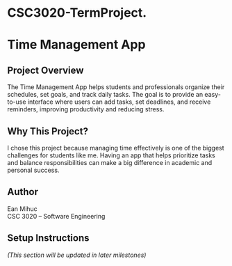 # CSC3020-TermProject.
# Time Management App

## Project Overview
The Time Management App helps students and professionals organize their schedules, set goals, and track daily tasks. The goal is to provide an easy-to-use interface where users can add tasks, set deadlines, and receive reminders, improving productivity and reducing stress.

## Why This Project?
I chose this project because managing time effectively is one of the biggest challenges for students like me. Having an app that helps prioritize tasks and balance responsibilities can make a big difference in academic and personal success.

## Author
Ean Mihuc  
CSC 3020 – Software Engineering  

## Setup Instructions
*(This section will be updated in later milestones)*
